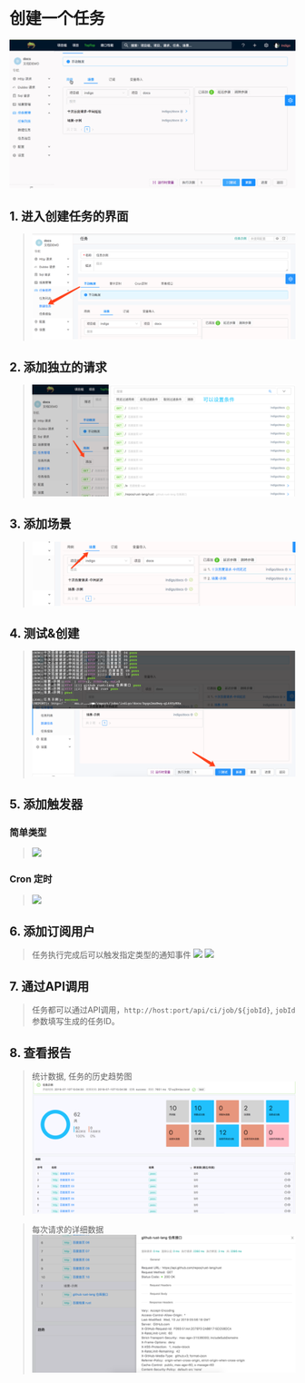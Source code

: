 # 创建一个任务

![](./gif/job.gif)

## 1. 进入创建任务的界面
> ![](./images/create-a-job-start.png)

## 2. 添加独立的请求

> ![](./images/create-a-job-filter.png)

## 3. 添加场景
> ![](./images/create-a-job-scenario.png)

## 4. 测试&创建
> ![](./images/create-a-job-test-new.png)

## 5. 添加触发器

### 简单类型
> ![](./images/create-a-job-trigger-simple.png)

### Cron 定时
> ![](./images/create-a-job-trigger-cron.png)

## 6. 添加订阅用户
> 任务执行完成后可以触发指定类型的通知事件
> ![](./images/create-a-job-subscriber.png)
> ![](./images/create-a-job-subscriber-types.png)

## 7. 通过API调用
> 任务都可以通过API调用，`http://host:port/api/ci/job/${jobId}`, `jobId` 参数填写生成的任务ID。

## 8. 查看报告
> 统计数据, 任务的历史趋势图
> ![](./images/create-a-job-report.png)

> 每次请求的详细数据
> ![](./images/create-a-job-report-item.png)
